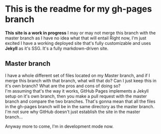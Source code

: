# This is the readme for my gh-pages branch
**This site is a work in progress**
I may or may not merge this branch with the master branch as I have no idea what that will entail
Right now, I'm just excited I have a working deployed site that's fully customizable and uses **Jekyll** as it's SSG. 
It's a fully markdown-driven site.

## Master branch
I have a whole different set of files located on my Master branch, and if I merge this branch with that branch, what will that do?  Can I just keep this in it's own branch?
What are the pros and cons of doing so?  
I'm assuming that's the way it works, GitHub Pages implements a Jekyll setup on it's own branch, then you make a pull request with the master branch and compare the two branches.
That's gonna mean that all the files in the gh-pages branch will be in the same directory as the master branch.  
I'm not sure why GitHub doesn't just establish the site in the master branch...

Anyway more to come, I'm in development mode now.  
